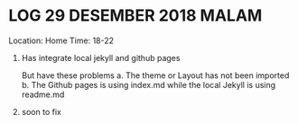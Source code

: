 # LOG 29 DESEMBER 2018 MALAM

Location:  Home
Time:  18-22

1. Has integrate local jekyll and github pages

   But have these problems
   a. The theme or Layout has not been imported
   b. The Github pages is using index.md while the local Jekyll is using readme.md

2. soon to fix 